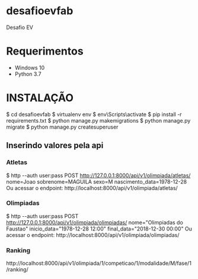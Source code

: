 # desafioevfab
Desafio EV

# Requerimentos
- Windows 10
- Python 3.7

# INSTALAÇÃO

$ cd desafioevfab
$ virtualenv env
$ env\Scripts\activate
$ pip install -r requirements.txt
$ python manage.py makemigrations
$ python manage.py migrate
$ python manage.py createsuperuser


## Inserindo valores pela api
### Atletas
$ http --auth user:pass POST http://127.0.0.1:8000/api/v1/olimpiada/atletas/ nome=Joao sobrenome=MAGUILA sexo=M nascimento_data=1978-12-28
Ou acessar o endpoint: 
http://localhost:8000/api/v1/olimpiada/atletas/

### Olimpiadas
$ http --auth user:pass POST http://127.0.0.1:8000/api/v1/olimpiada/olimpiadas/ nome="Olimpiadas do Faustao" inicio_data="1978-12-28 12:00" final_data="2018-12-30 00:00"
Ou acessar o endpoint: 
http://localhost:8000/api/v1/olimpiada/olimpiadas/

### Ranking
http://localhost:8000/api/v1/olimpiada/1/competicao/1/modalidade/M/fase/1/ranking/